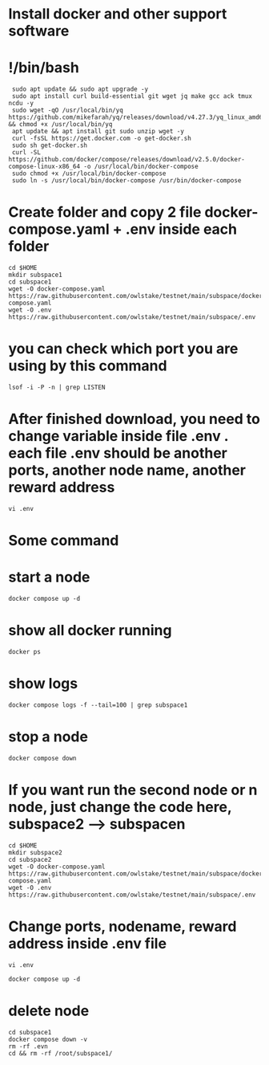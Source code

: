 # Install docker and other support software
# !/bin/bash
     sudo apt update && sudo apt upgrade -y
     sudo apt install curl build-essential git wget jq make gcc ack tmux ncdu -y
     sudo wget -qO /usr/local/bin/yq https://github.com/mikefarah/yq/releases/download/v4.27.3/yq_linux_amd64 && chmod +x /usr/local/bin/yq
     apt update && apt install git sudo unzip wget -y
     curl -fsSL https://get.docker.com -o get-docker.sh
     sudo sh get-docker.sh
     curl -SL https://github.com/docker/compose/releases/download/v2.5.0/docker-compose-linux-x86_64 -o /usr/local/bin/docker-compose
     sudo chmod +x /usr/local/bin/docker-compose
     sudo ln -s /usr/local/bin/docker-compose /usr/bin/docker-compose
# Create folder and copy 2 file docker-compose.yaml + .env inside each folder
    cd $HOME
    mkdir subspace1
    cd subspace1
    wget -O docker-compose.yaml https://raw.githubusercontent.com/owlstake/testnet/main/subspace/docker-compose.yaml
    wget -O .env https://raw.githubusercontent.com/owlstake/testnet/main/subspace/.env
# you can check which port you are using by this command
    lsof -i -P -n | grep LISTEN
# After finished download, you need to change variable inside file .env . each file .env should be another ports, another node name, another reward address
    vi .env
# Some command
# start a node
    docker compose up -d
# show all docker running
    docker ps
# show logs
    docker compose logs -f --tail=100 | grep subspace1
# stop a node
    docker compose down
# If you want run the second node or n node, just change the code here, subspace2 --> subspacen
    cd $HOME
    mkdir subspace2
    cd subspace2
    wget -O docker-compose.yaml https://raw.githubusercontent.com/owlstake/testnet/main/subspace/docker-compose.yaml
    wget -O .env https://raw.githubusercontent.com/owlstake/testnet/main/subspace/.env

# Change ports, nodename, reward address inside .env file
    vi .env

    docker compose up -d
# delete node
    cd subspace1
    docker compose down -v
    rm -rf .evn
    cd && rm -rf /root/subspace1/
